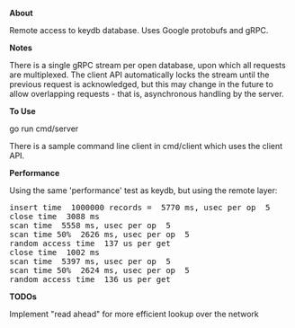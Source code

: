 **About**

Remote access to keydb database. Uses Google protobufs and gRPC.

**Notes**

There is a single gRPC stream per open database,
upon which all requests are multiplexed. The client API automatically locks the stream until the previous request is
acknowledged, but this may change in the future to allow overlapping requests - that is, asynchronous handling
by the server.

**To Use**

go run cmd/server

There is a sample command line client in cmd/client which uses the client API.

**Performance**

Using the same 'performance' test as keydb, but using the remote layer:

<pre>
insert time  1000000 records =  5770 ms, usec per op  5
close time  3088 ms
scan time  5558 ms, usec per op  5
scan time 50%  2626 ms, usec per op  5
random access time  137 us per get
close time  1002 ms
scan time  5397 ms, usec per op  5
scan time 50%  2624 ms, usec per op  5
random access time  136 us per get
</pre>

**TODOs**

Implement "read ahead" for more efficient lookup over the network
